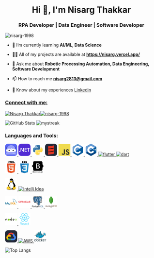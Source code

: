 
<h1 align="center">Hi 👋, I'm Nisarg Thakkar</h1>
<h3 align="center">RPA Developer | Data Engineer | Software Developer</h3>

<p align="left"> <img src="https://komarev.com/ghpvc/?username=Nisarg-1998&label=Profile%20views&color=0e75b6&style=flat" alt="nisarg-1998" /> </p>

- 🌱 I’m currently learning **AI/ML, Data Science**

- 👨‍💻 All of my projects are available at **https://nisarg.vercel.app/**

- 💬 Ask me about **Robotic Processing Automation, Data Engineering, Software Development**

- 📫 How to reach me **nisarg2813@gmail.com**

- 📄 Know about my experiences <a href = "https://www.linkedin.com/in/nisarg-thakkar-0b3308284/">Linkedin 

<h3 align="left">Connect with me:</h3>
<p align="left">
<a href="https://www.linkedin.com/in/nisarg-thakkar-0b3308284/" target="blank"><img align="center" src="https://raw.githubusercontent.com/rahuldkjain/github-profile-readme-generator/master/src/images/icons/Social/linked-in-alt.svg" alt="Nisarg Thakkar" height="30" width="40" /></a><a href="https://www.hackerrank.com/nisargthakkar361?hr_r=1" target="blank"><img align="center" src="https://raw.githubusercontent.com/rahuldkjain/github-profile-readme-generator/master/src/images/icons/Social/hackerrank.svg" alt="nisarg-1998" height="30" width="40" /></a>
</p>

![GitHub Stats](https://github-readme-stats.vercel.app/api?username=Nisarg-1998&theme=radical)
<img src="https://github-readme-streak-stats.herokuapp.com/?user=Nisarg-1998&theme=tokyonight" alt="mystreak"/>

<h3 align="left">Languages and Tools:</h3>
<p align="left"> 

<a href="https://www.uipath.com/rpa/robotic-process-automation" target="_blank" rel="noreferrer"> <img src="https://github.com/tandpfun/skill-icons/raw/main/icons/DiscordBots.svg" alt="RPA" width="40" height="40"/> </a><a href="https://www.javatpoint.com/net-framework" target="_blank" rel="noreferrer"> <img src="https://raw.githubusercontent.com/tandpfun/skill-icons/59059d9d1a2c092696dc66e00931cc1181a4ce1f/icons/DotNet.svg" alt=".Net" width="40" height="40"/> </a><a href="https://www.python.org" target="_blank" rel="noreferrer"> <img src="https://raw.githubusercontent.com/devicons/devicon/master/icons/python/python-original.svg" alt="python" width="40" height="40"/> </a>
<a href="https://www.javatpoint.com/scala-tutorial" target="_blank" rel="noreferrer"> <img src="https://github.com/tandpfun/skill-icons/raw/main/icons/Scala-Dark.svg" alt="Scala" width="40" height="40"/> </a><a href="https://developer.mozilla.org/en-US/docs/Web/JavaScript" target="_blank" rel="noreferrer"> <img src="https://raw.githubusercontent.com/devicons/devicon/master/icons/javascript/javascript-original.svg" alt="javascript" width="40" height="40"/> </a><a href="https://www.cprogramming.com/" target="_blank" rel="noreferrer"> <img src="https://raw.githubusercontent.com/devicons/devicon/master/icons/c/c-original.svg" alt="c" width="40" height="40"/> </a>
<a href="https://www.w3schools.com/cpp/" target="_blank" rel="noreferrer"> <img src="https://raw.githubusercontent.com/devicons/devicon/master/icons/cplusplus/cplusplus-original.svg" alt="cplusplus" width="40" height="40"/> <a href="https://flutter.dev" target="_blank" rel="noreferrer"> <img src="https://www.vectorlogo.zone/logos/flutterio/flutterio-icon.svg" alt="flutter" width="40" height="40"/> </a>
<a href="https://dart.dev" target="_blank" rel="noreferrer"> <img src="https://www.vectorlogo.zone/logos/dartlang/dartlang-icon.svg" alt="dart" width="40" height="40"/> </a>


</a> <a href="https://www.w3.org/html/" target="_blank" rel="noreferrer"> <img src="https://raw.githubusercontent.com/devicons/devicon/master/icons/html5/html5-original-wordmark.svg" alt="html5" width="40" height="40"/> </a>
<a href="https://www.w3schools.com/css/" target="_blank" rel="noreferrer"> <img src="https://raw.githubusercontent.com/devicons/devicon/master/icons/css3/css3-original-wordmark.svg" alt="css3" width="40" height="40"/> </a>
<a href="https://getbootstrap.com" target="_blank" rel="noreferrer"> <img src="https://raw.githubusercontent.com/devicons/devicon/master/icons/bootstrap/bootstrap-plain-wordmark.svg" alt="bootstrap" width="40" height="40"/> </a> 


<a href="https://www.linux.org/" target="_blank" rel="noreferrer"> <img src="https://raw.githubusercontent.com/devicons/devicon/master/icons/linux/linux-original.svg" alt="linux" width="40" height="40"/> </a>
<a href="https://www.jetbrains.com/idea/promo/?source=google&medium=cpc&campaign=9736964566&term=intellij&content=602143185559&gad=1&gclid=Cj0KCQjwnrmlBhDHARIsADJ5b_mYgVqtH23hIUJWweMDFmoQATY8fq0HtORI_xRD509tqyyqwwMD31kaArwHEALw_wcB" target="_blank" rel="noreferrer"> <img src="https://user-images.githubusercontent.com/25181517/192108890-200809d1-439c-4e23-90d3-b090cf9a4eea.png" alt="IntelIj Idea" width="40" height="40"/> </a>

<a href="https://www.mysql.com/" target="_blank" rel="noreferrer"> <img src="https://raw.githubusercontent.com/devicons/devicon/master/icons/mysql/mysql-original-wordmark.svg" alt="mysql" width="40" height="40"/> </a><a href="https://www.oracle.com/" target="_blank" rel="noreferrer"> <img src="https://raw.githubusercontent.com/devicons/devicon/master/icons/oracle/oracle-original.svg" alt="oracle" width="40" height="40"/> </a><a href="https://www.postgresql.org" target="_blank" rel="noreferrer"> <img src="https://raw.githubusercontent.com/devicons/devicon/master/icons/postgresql/postgresql-original-wordmark.svg" alt="postgresql" width="40" height="40"/> </a><a href="https://www.mongodb.com/" target="_blank" rel="noreferrer"> <img src="https://raw.githubusercontent.com/devicons/devicon/master/icons/mongodb/mongodb-original-wordmark.svg" alt="mongodb" width="40" height="40"/> </a>

<a href="https://nodejs.org" target="_blank" rel="noreferrer"> <img src="https://raw.githubusercontent.com/devicons/devicon/master/icons/nodejs/nodejs-original-wordmark.svg" alt="nodejs" width="40" height="40"/> </a>
<a href="https://reactjs.org/" target="_blank" rel="noreferrer"> <img src="https://raw.githubusercontent.com/devicons/devicon/master/icons/react/react-original-wordmark.svg" alt="react" width="40" height="40"/> </a>
</p><a href="https://cloud.google.com/free" target="_blank" rel="noreferrer"> <img src="https://github.com/tandpfun/skill-icons/raw/main/icons/GCP-Dark.svg" alt="GCP" width="40" height="40"/> </a><a href="https://aws.amazon.com/free/?trk=e747cc26-a307-4ae0-981a-6dc5c1cb4121&sc_channel=ps&ef_id=Cj0KCQjwnrmlBhDHARIsADJ5b_kG5vHFTcQkvm2_BoutbFhUj4ltNnru5slmzBBYSC2PUx3IlztkG-8aAnNmEALw_wcB:G:s&s_kwcid=AL!4422!3!453053794209!e!!g!!aws!10705896207!102406402981&all-free-tier.sort-by=item.additionalFields.SortRank&all-free-tier.sort-order=asc&awsf.Free%20Tier%20Types=*all&awsf.Free%20Tier%20Categories=*all" target="_blank" rel="noreferrer"> <img src="https://user-images.githubusercontent.com/25181517/183896132-54262f2e-6d98-41e3-8888-e40ab5a17326.png" alt="AWS" width="40" height="40"/> </a><a href="https://www.docker.com/" target="_blank" rel="noreferrer"> <img src="https://raw.githubusercontent.com/devicons/devicon/master/icons/docker/docker-original-wordmark.svg" alt="docker" width="40" height="40"/> </a>
<p>

![Top Langs](https://github-readme-stats.vercel.app/api/top-langs/?username=nisarg-1998&hide_progress=false)
